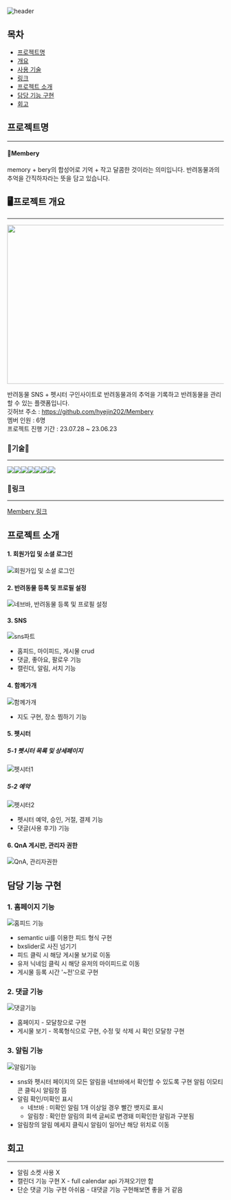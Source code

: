 # 
![header](https://capsule-render.vercel.app/api?type=wave&color=auto&height=300&section=header&text=🍒Membery&fontSize=90)

## 목차
- [프로젝트명](#프로젝트명)
- [개요](#프로젝트-개요)
- [사용 기술](#기술)
- [링크](#링크)
- [프로젝트 소개](#프로젝트-소개)
- [담당 기능 구현](#담당-기능-구현)
- [회고](#회고)

## 프로젝트명
---
#### 🍒Membery
memory + bery의 합성어로 기억 + 작고 달콤한 것이라는 의미입니다.
반려동물과의 추억을 간직하자라는 뜻을 담고 있습니다.
<br>

## 🖥프로젝트 개요
---
<img src="https://github.com/hyejin202/-/assets/123609520/cd52780a-7c5b-43ef-9049-e814ab3a46ad" width="700" height="370">

반려동물 SNS + 펫시터 구인사이트로 반려동물과의 추억을 기록하고 반려동물을 관리할 수 있는 플랫폼입니다.
<br>
깃허브 주소        : <https://github.com/hyejin202/Membery> <br>
멤버 인원          : 6명 <br>
프로젝트 진행 기간 : 23.07.28 ~ 23.06.23 
<br>

### 🔨기술🔨
---
<img src="https://img.shields.io/badge/Java-007396?style=for-the-badge&logo=OpenJDK&logoColor=white"/><img src="https://img.shields.io/badge/JavaScript-F7DF1E?style=for-the-badge&logo=JavaScript&logoColor=black"><img src="https://img.shields.io/badge/Spring-6DB33F?style=for-the-badge&logo=Spring&logoColor=white"><img src="https://img.shields.io/badge/jQuery-0769AD?style=for-the-badge&logo=jQuery&logoColor=black"><img src="https://img.shields.io/badge/GitHub-660099?style=for-the-badge&logo=GitHub&logoColor=white"><img src="https://img.shields.io/badge/MySQL-4479A1?style=for-the-badge&logo=MySQL&logoColor=white"><img src="https://img.shields.io/badge/AWS-000000?style=for-the-badge&logo=AWS&logoColor=white">
<br>

### 🔗링크
---
[Membery 링크](http://43.201.54.228:8082/)

## 프로젝트 소개
#### 1. 회원가입 및 소셜 로그인
  ![회원가입 및 소셜 로그인](https://github.com/hyejin202/-/assets/123609520/9bcffb00-94df-4923-903d-d7adbf54d053)
#### 2. 반려동물 등록 및 프로필 설정
  ![네브바, 반려동물 등록 및 프로필 설정](https://github.com/hyejin202/-/assets/123609520/8d94f82e-fc6b-4af8-abfb-d1fadc0c06ac)
#### 3. SNS
  ![sns파트](https://github.com/hyejin202/-/assets/123609520/f4af2c31-ee06-4bcf-a79e-44afea1a5ddb)
-  홈피드, 마이피드, 게시물 crud
-  댓글, 좋아요, 팔로우 기능
-  캘린더, 알림, 서치 기능
#### 4. 함께가개
  ![함께가개](https://github.com/hyejin202/-/assets/123609520/4551eefc-bb79-4329-91fc-aa7e06186b72)
  - 지도 구현, 장소 찜하기 기능
#### 5. 펫시터 
  ##### 5-1 펫시터 목록 및 상세페이지
  ![펫시터1](https://github.com/hyejin202/-/assets/123609520/8ada182b-9d5a-44e2-a65f-31a180cb54f7)
  ##### 5-2 예약
  ![펫시터2](https://github.com/hyejin202/-/assets/123609520/a77dd622-4eee-489a-97ce-171c8b7cafc8)
- 펫시터 예약, 승인, 거절, 결제 기능
- 댓글(사용 후기) 기능
#### 6. QnA 게시판, 관리자 권한
  ![QnA, 관리자권한](https://github.com/hyejin202/-/assets/123609520/28482f5e-99b1-432a-88e5-7926782e85f3)


## 담당 기능 구현
### 1. 홈페이지 기능
  ![홈피드 기능](https://github.com/hyejin202/-/assets/123609520/88a5a486-e327-4312-a328-7fc61ec40a5c)
  - semantic ui를 이용한 피드 형식 구현
  - bxslider로 사진 넘기기
  - 피드 클릭 시 해당 게시물 보기로 이동
  - 유저 닉네임 클릭 시 해당 유저의 마이피드로 이동
  - 게시물 등록 시간 '~전'으로 구현
### 2. 댓글 기능
  ![댓글기능](https://github.com/hyejin202/-/assets/123609520/89da2c89-dc63-497c-afac-65629be1c438)
  -  홈페이지 - 모달창으로 구현
  -  게시물 보기 - 목록형식으로 구현, 수정 및 삭제 시 확인 모달창 구현
### 3. 알림 기능
  ![알림기능](https://github.com/hyejin202/-/assets/123609520/d138092d-c05b-4af6-93c5-750ce09ee87a)
  - sns와 펫시터 페이지의 모든 알림을 네브바에서 확인할 수 있도록 구현
    알림 이모티콘 클릭시 알림창 뜸
  - 알림 확인/미확인 표시
    - 네브바 : 미확인 알림 1개 이상일 경우 빨간 뱃지로 표시
    - 알림창 : 확인한 알림의 회색 글씨로 변경돼 미확인한 알림과 구분됨
  - 알림창의 알림 메세지 클릭시 알림이 일어난 해당 위치로 이동

## 회고
---
- 알림 소켓 사용 X
- 캘린더 기능 구현 X - full calendar  api 가져오기만 함
- 단순 댓글 기능 구현 아쉬움 - 대댓글 기능 구현해보면 좋을 거 같음



  
